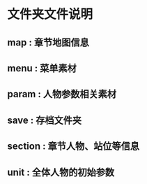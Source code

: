 # 文件夹文件说明

## map : 章节地图信息

## menu : 菜单素材

## param : 人物参数相关素材

## save : 存档文件夹

## section : 章节人物、站位等信息

## unit : 全体人物的初始参数

